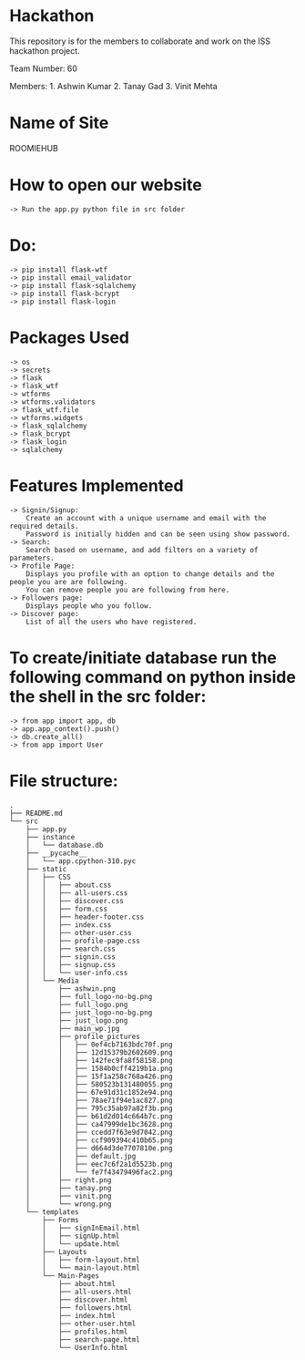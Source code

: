 # Hackathon
This repository is for the members to collaborate and work on the ISS hackathon project.

Team Number: 60

Members:
    1. Ashwin Kumar
    2. Tanay Gad
    3. Vinit Mehta
# Name of Site
ROOMIEHUB
# How to open our website
    -> Run the app.py python file in src folder

# Do:
    -> pip install flask-wtf
    -> pip install email_validator
    -> pip install flask-sqlalchemy
    -> pip install flask-bcrypt
    -> pip install flask-login

# Packages Used
    -> os
    -> secrets
    -> flask
    -> flask_wtf
    -> wtforms
    -> wtforms.validators
    -> flask_wtf.file
    -> wtforms.widgets
    -> flask_sqlalchemy
    -> flask_bcrypt
    -> flask_login
    -> sqlalchemy
    
# Features Implemented
    -> Signin/Signup: 
        Create an account with a unique username and email with the required details.
        Password is initially hidden and can be seen using show password.
    -> Search:  
        Search based on username, and add filters on a variety of parameters.
    -> Profile Page:
        Displays you profile with an option to change details and the people you are are following.
        You can remove people you are following from here.
    -> Followers page:
        Displays people who you follow.
    -> Discover page:
        List of all the users who have registered. 
        

# To create/initiate database run the following command on python inside the shell in the src folder:
    -> from app import app, db
    -> app.app_context().push()
    -> db.create_all()
    -> from app import User
        

# File structure:
    .
    ├── README.md
    └── src
        ├── app.py
        ├── instance
        │   └── database.db
        ├── __pycache__
        │   └── app.cpython-310.pyc
        ├── static
        │   ├── CSS
        │   │   ├── about.css
        │   │   ├── all-users.css
        │   │   ├── discover.css
        │   │   ├── form.css
        │   │   ├── header-footer.css
        │   │   ├── index.css
        │   │   ├── other-user.css
        │   │   ├── profile-page.css
        │   │   ├── search.css
        │   │   ├── signin.css
        │   │   ├── signup.css
        │   │   └── user-info.css
        │   └── Media
        │       ├── ashwin.png
        │       ├── full_logo-no-bg.png
        │       ├── full_logo.png
        │       ├── just_logo-no-bg.png
        │       ├── just_logo.png
        │       ├── main_wp.jpg
        │       ├── profile_pictures
        │       │   ├── 0ef4cb7163bdc70f.png
        │       │   ├── 12d15379b2602609.png
        │       │   ├── 142fec9fa8f58158.png
        │       │   ├── 1584b0cff4219b1a.png
        │       │   ├── 15f1a258c768a426.png
        │       │   ├── 580523b131480055.png
        │       │   ├── 67e91d31c1852e94.png
        │       │   ├── 78ae71f94e1ac827.png
        │       │   ├── 795c35ab97a82f3b.png
        │       │   ├── b61d2d014c664b7c.png
        │       │   ├── ca47999de1bc3628.png
        │       │   ├── ccedd7f63e9d7042.png
        │       │   ├── ccf909394c410b65.png
        │       │   ├── d664d3de7707810e.png
        │       │   ├── default.jpg
        │       │   ├── eec7c6f2a1d5523b.png
        │       │   └── fe7f43479496fac2.png
        │       ├── right.png
        │       ├── tanay.png
        │       ├── vinit.png
        │       └── wrong.png
        └── templates
            ├── Forms
            │   ├── signInEmail.html
            │   ├── signUp.html
            │   └── update.html
            ├── Layouts
            │   ├── form-layout.html
            │   └── main-layout.html
            └── Main-Pages
                ├── about.html
                ├── all-users.html
                ├── discover.html
                ├── followers.html
                ├── index.html
                ├── other-user.html
                ├── profiles.html
                ├── search-page.html
                └── UserInfo.html
